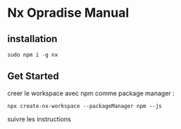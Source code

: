# Nx Opradise Manual

## installation

```sudo npm i -g nx```

## Get Started

creer le workspace avec npm comme package manager :

```npx create-nx-workspace --packageManager npm --js```

suivre les instructions




